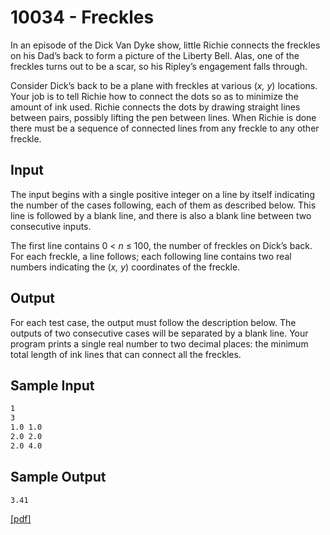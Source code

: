 # 10034 - Freckles

In an episode of the Dick Van Dyke show, little Richie connects the freckles on his Dad’s back to form a
picture of the Liberty Bell. Alas, one of the freckles turns out to be a scar, so his Ripley’s engagement
falls through.

Consider Dick’s back to be a plane with freckles at various (*x, y*) locations. Your job is to tell Richie
how to connect the dots so as to minimize the amount of ink used. Richie connects the dots by drawing
straight lines between pairs, possibly lifting the pen between lines. When Richie is done there must be
a sequence of connected lines from any freckle to any other freckle.


## Input

The input begins with a single positive integer on a line by itself indicating the number of the cases
following, each of them as described below. This line is followed by a blank line, and there is also a
blank line between two consecutive inputs.

The first line contains 0 < *n* ≤ 100, the number of freckles on Dick’s back. For each freckle, a line
follows; each following line contains two real numbers indicating the (*x, y*) coordinates of the freckle.


## Output

For each test case, the output must follow the description below. The outputs of two consecutive cases
will be separated by a blank line.
Your program prints a single real number to two decimal places: the minimum total length of ink
lines that can connect all the freckles.


## Sample Input

```bash
1
3
1.0 1.0
2.0 2.0
2.0 4.0
```


## Sample Output

```bash
3.41
```

[\[pdf\]](https://uva.onlinejudge.org/external/100/10034.pdf)  
